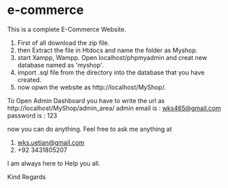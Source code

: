 # e-commerce
This is a complete E-Commerce Website.

1. First of all download the zip file.
2. then Extract the file in Htdocs and name the folder as Myshop.
3. start Xampp, Wampp. Open localhost/phpmyadmin and creat new database named as 'myshop'.
4. import .sql file from the directory into the database that you have created.
5. now opwn the website as http://localhost/MyShop/.


To Open Admin Dashboard you have to write the url as http://localhost/MyShop/admin_area/
admin email is : wks465@gmail.com 
password is : 123

now you can do anything.
 Feel free to ask me anything at 
 1. wks.uetian@gmail.com
 2. +92 3431805207
 
 I am always here to Help you all.
 
 Kind Regards
